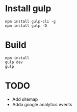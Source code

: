 # Install gulp
```
npm install gulp-cli -g
npm install gulp -D
```

# Build
```
npm install
gulp dev
gulp
```

# TODO
- Add sitemap
- Adda google analytics events
